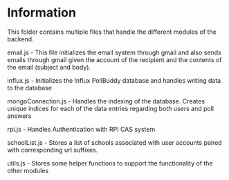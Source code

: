 # Information

This folder contains multiple files that handle the different modules of the backend.

email.js - This file initializes the email system through gmail and also sends emails through gmail given 
the account of the recipient and the contents of the email (subject and body).

influx.js - Initializes the Influx PollBuddy database and handles writing data to the database

mongoConnection.js - Handles the indexing of the database. Creates unique indices for each of the data entries
regarding both users and poll answers

rpi.js - Handles Authentication with RPI CAS system

schoolList.js - Stores a list of schools associated with user accounts paired with corresponding url suffixes.

utils.js - Stores some helper functions to support the functionality of the other modules